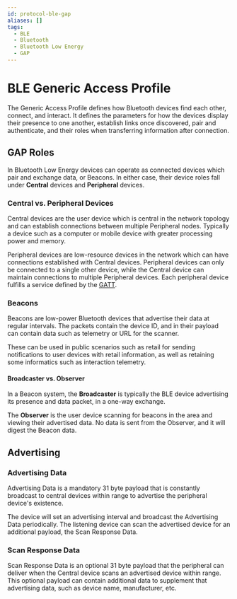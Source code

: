 ```yaml
---
id: protocol-ble-gap
aliases: []
tags:
  - BLE
  - Bluetooth
  - Bluetooth Low Energy
  - GAP
---
```


# BLE Generic Access Profile

The Generic Access Profile defines how Bluetooth devices find each other,
connect, and interact. It defines the parameters for how the devices
display their presence to one another, establish links once discovered,
pair and authenticate, and their roles when transferring information
after connection.

## GAP Roles

In Bluetooth Low Energy devices can operate as connected devices which
pair and exchange data, or Beacons. In either case, their device roles fall
under **Central** devices and **Peripheral** devices.

### Central vs. Peripheral Devices

Central devices are the user device which is central in the network topology
and can establish connections between multiple Peripheral nodes. Typically
a device such as a computer or mobile device with greater processing power
and memory.

Peripheral devices are low-resource devices in the network which can have
connections established with Central devices. Peripheral devices can only
be connected to a single other device, while the Central device can maintain
connections to multiple Peripheral devices. Each peripheral device fulfills
a service defined by the [GATT](protocol-ble-gatt.md).

### Beacons

Beacons are low-power Bluetooth devices that advertise their data at
regular intervals. The packets contain the device ID, and in their
payload can contain data such as telemetry or URL for the scanner.

These can be used in public scenarios such as retail for sending
notifications to user devices with retail information, as well as
retaining some informatics such as interaction telemetry.

#### Broadcaster vs. Observer

In a Beacon system, the **Broadcaster** is typically the BLE device
advertising its presence and data packet, in a one-way exchange.

The **Observer** is the user device scanning for beacons in the area
and viewing their advertised data. No data is sent from the Observer,
and it will digest the Beacon data.

## Advertising

### Advertising Data

Advertising Data is a mandatory 31 byte payload that is constantly
broadcast to central devices within range to advertise the peripheral
device's existence.

The device will set an advertising interval and broadcast the Advertising
Data periodically. The listening device can scan the advertised device for
an additional payload, the Scan Response Data.

### Scan Response Data

Scan Response Data is an optional 31 byte payload that the peripheral
can deliver when the Central device scans an advertised device within range.
This optional payload can contain additional data to supplement that
advertising data, such as device name, manufacturer, etc.

